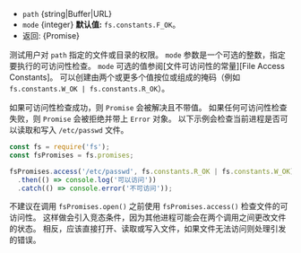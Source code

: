 <!-- YAML
added: v10.0.0
-->

* `path` {string|Buffer|URL}
* `mode` {integer} **默认值:** `fs.constants.F_OK`。
* 返回: {Promise}

测试用户对 `path` 指定的文件或目录的权限。 
`mode` 参数是一个可选的整数，指定要执行的可访问性检查。
`mode` 可选的值参阅[文件可访问性的常量][File Access Constants]。 
可以创建由两个或更多个值按位或组成的掩码（例如 `fs.constants.W_OK | fs.constants.R_OK`）。

如果可访问性检查成功，则 `Promise` 会被解决且不带值。 
如果任何可访问性检查失败，则 `Promise` 会被拒绝并带上 `Error` 对象。 
以下示例会检查当前进程是否可以读取和写入 `/etc/passwd` 文件。

```js
const fs = require('fs');
const fsPromises = fs.promises;

fsPromises.access('/etc/passwd', fs.constants.R_OK | fs.constants.W_OK)
  .then(() => console.log('可以访问'))
  .catch(() => console.error('不可访问'));
```

不建议在调用 `fsPromises.open()` 之前使用 `fsPromises.access()` 检查文件的可访问性。 
这样做会引入竞态条件，因为其他进程可能会在两个调用之间更改文件的状态。 
相反，应该直接打开、读取或写入文件，如果文件无法访问则处理引发的错误。


